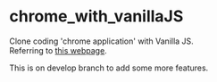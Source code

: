 # chrome_with_vanillaJS
Clone coding 'chrome application' with Vanilla JS.<br>
Referring to <a href="https://nomadcoders.co/javascript-for-beginners">this webpage</a>.

This is on develop branch to add some more features.
